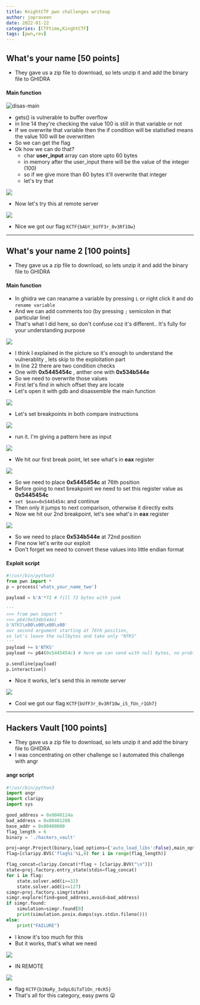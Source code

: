 ```yaml
---
title: KnightCTF pwn challenges writeup
author: jopraveen
date: 2022-01-22
categories: [CTFtime,KinghtCTF]
tags: [pwn,rev]
---
```


## What's your name [50 points]
- They gave us a zip file to download, so lets unzip it and add the binary file to GHIDRA

#### Main function
![disas-main](https://i.imgur.com/zmeG6el.png)
- gets() is vulnerable to buffer overflow
- in line 14 they're checking the value 100 is still in that variable or not
- If we overwrite that variable then the if condition will be statisfied means the value 100 will be overwritten
- So we can get the flag
- Ok how we can do that?
  - char **user_input** array can store upto 60 bytes
  - in memory after the user_input there will be the value of the integer (100)
  - so if we give more than 60 bytes it'll overwrite that integer
  - let's try that

![](https://i.imgur.com/Ymq1znG.png)
- Now let's try this at remote server

![](https://i.imgur.com/LPrmzMh.png)
- Nice we got our flag `KCTF{bAbY_bUfF3r_0v3Rf1Ow}`

------------

## What's your name 2 [100 points]
- They gave us a zip file to download, so lets unzip it and add the binary file to GHIDRA

#### Main function
- In ghidra we can reaname a variable by pressing `L` or right click it and do `rename variable`
- And we can add comments too (by pressing `;` semicolon in that particular line)
- That's what I did here, so don't confuse coz  it's different.. It's fully for your understanding purpose

![](https://i.imgur.com/TPBHQGG.png)

- I think I explained in the picture so it's enough to understand the vulnerablity
, lets skip to the exploitation part
- In line 22 there are  two condition checks
- One with **0x5445454c** , anther one with **0x534b544e**
- So we need to overwrite those values
- First let's find in which offset they are locate
- Let's open it with gdb and disassemble the main function

![](https://i.imgur.com/FN99TjA.png)
- Let's set breakpoints in both compare instructions

![](https://i.imgur.com/QRXxeAW.png)
- run it. I'm giving a pattern here as input

![](https://i.imgur.com/Wo7xzUi.png)
- We hit our first break point, let see what's in **eax** register

![](https://i.imgur.com/UUpEc4w.png)
- So we need to place **0x5445454c** at 76th position
- Before going to next breakpoint we need to set this register value as **0x5445454c**
- `set $eax=0x5445454c` and continue
- Then only it jumps to next comparison, otherwise it directly exits
- Now we hit our 2nd breakpoint, let's see what's in **eax** register

![](https://i.imgur.com/DR0fvjb.png)
- So we need to place **0x534b544e** at 72nd position
- Fine now let's write our exploit
- Don't forget we need to convert these values into little endian format

#### Exploit script
```python
#!/usr/bin/python3
from pwn import *
p = process('whats_your_name_two')

payload = b'A'*72 # fill 72 bytes with junk

''' 
>>> from pwn import *
>>> p64(0x534b544e)
b'NTKS\x00\x00\x00\x00'
our second argument starting at 76th position, 
so let's leave the nullbytes and take only "NTKS"
'''
payload += b'NTKS'
payload += p64(0x5445454c) # here we can send with null bytes, no problems

p.sendline(payload)
p.interactive()
```
- Nice it works, let's send this in remote server

![](https://i.imgur.com/PU4zjdR.png)
- Cool we got our flag `KCTF{bUfF3r_0v3Rf1Ow_i5_fUn_r1Gh7}`

-------

## Hackers Vault [100 points]
- They gave us a zip file to download, so lets unzip it and add the binary file to GHIDRA
- I was concentrating on other challenge so I automated this challenge with angr

#### angr script
```python
#!/usr/bin/python3
import angr
import claripy
import sys

good_address = 0x0040124a
bad_address = 0x00401288
base_addr = 0x00400000
flag_length = 6
binary = './hackers_vault'

proj=angr.Project(binary,load_options={'auto_load_libs':False},main_opts={'base_addr':base_addr})
flag=[claripy.BVS('flag%i'%i,8) for i in range(flag_length)]

flag_concat=claripy.Concat(*flag + [claripy.BVV("\n")])
state=proj.factory.entry_state(stdin=flag_concat) 
for i in flag: 
    state.solver.add(i>=32)
    state.solver.add(i<=127)
simgr=proj.factory.simgr(state)
simgr.explore(find=good_address,avoid=bad_address)
if simgr.found:
    simulation=simgr.found[0]
    print(simulation.posix.dumps(sys.stdin.fileno()))
else:
    print("FAILURE")
```

- I know it's too much for this
- But it works, that's what we need

![](https://i.imgur.com/J5rD8Q7.png)
- IN REMOTE

![](https://i.imgur.com/VvuvDAY.png)
- flag `KCTF{b1NaRy_3xOpL0iTaT1On_r0cK5}`
- That's all for this category, easy pwns 😛
    
    
    
    